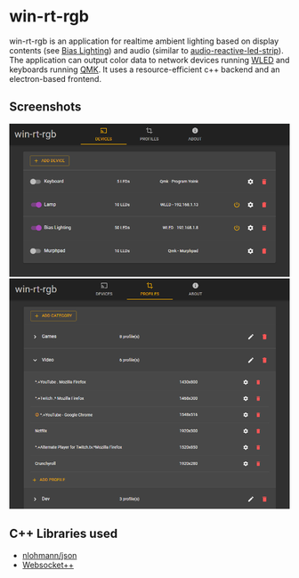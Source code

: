 # win-rt-rgb

win-rt-rgb is an application for realtime ambient lighting based on display contents (see [Bias Lighting](https://en.wikipedia.org/wiki/Bias_lighting))
and audio (similar to [audio-reactive-led-strip](https://github.com/scottlawsonbc/audio-reactive-led-strip)).
The application can output color data to network devices running [WLED](https://github.com/Aircoookie/WLED) and keyboards
running [QMK](https://qmk.fm/).
It uses a resource-efficient c++ backend and an electron-based frontend.

## Screenshots
![The devices screen](docs/screenshot_devices.png)
![The profiles screen](docs/screenshot_profiles.png)

## C++ Libraries used
* [nlohmann/json](https://github.com/nlohmann/json)
* [Websocket++](https://www.zaphoyd.com/projects/websocketpp/)